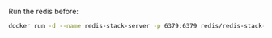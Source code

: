 Run the redis before:
```bash
docker run -d --name redis-stack-server -p 6379:6379 redis/redis-stack-server:latest
```